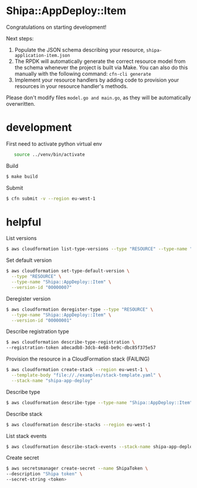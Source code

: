 # Shipa::AppDeploy::Item

Congratulations on starting development!

Next steps:

1. Populate the JSON schema describing your resource, `shipa-application-item.json`
2. The RPDK will automatically generate the correct resource model from the
   schema whenever the project is built via Make.
   You can also do this manually with the following command: `cfn-cli generate`
3. Implement your resource handlers by adding code to provision your resources in your resource handler's methods.

Please don't modify files `model.go and main.go`, as they will be automatically overwritten.


# development

First need to activate python virtual env
```bash
   source ../venv/bin/activate
```

Build
```bash
$ make build
```

Submit
```bash
$ cfn submit -v --region eu-west-1
```

# helpful 

List versions
```bash
$ aws cloudformation list-type-versions --type "RESOURCE" --type-name "Shipa::AppDeploy::Item"
```

Set default version
```bash
$ aws cloudformation set-type-default-version \
  --type "RESOURCE" \
  --type-name "Shipa::AppDeploy::Item" \
  --version-id "00000007"
```

Deregister version
```bash
$ aws cloudformation deregister-type --type "RESOURCE" \
  --type-name "Shipa::AppDeploy::Item" \
  --version-id "00000001"
```

Describe registration type
```bash
$ aws cloudformation describe-type-registration \
--registration-token a8ecadb8-3dcb-4e68-be9c-dbc85f375e57
```

Provision the resource in a CloudFormation stack (FAILING)
```bash
$ aws cloudformation create-stack --region eu-west-1 \
  --template-body "file://./examples/stack-template.yaml" \
  --stack-name "shipa-app-deploy"
```

Describe type
```bash
$ aws cloudformation describe-type --type-name "Shipa::AppDeploy::Item" --type RESOURCE
```

Describe stack
```bash
$ aws cloudformation describe-stacks --region eu-west-1
```

List stack events
```bash
$ aws cloudformation describe-stack-events --stack-name shipa-app-deploy > events.log
```

Create secret
```bash
$ aws secretsmanager create-secret --name ShipaToken \
--description "Shipa token" \
--secret-string <token>

```